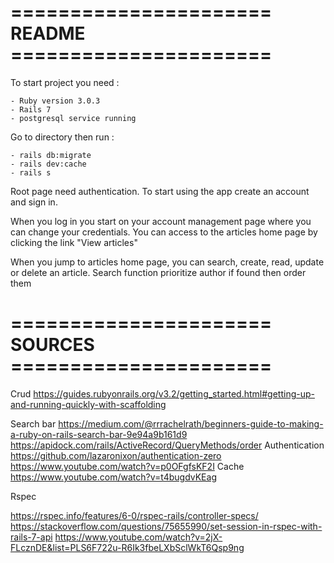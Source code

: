 # ====================== README ======================

To start project you need :

	- Ruby version 3.0.3
	- Rails 7
	- postgresql service running

Go to directory then run : 

	- rails db:migrate
	- rails dev:cache
	- rails s

Root page need authentication.
To start using the app create an account and sign in.

When you log in you start on your account management page where you can change your credentials.
You can access to the articles home page by clicking the link "View articles"

When you jump to articles home page, you can search, create, read, update or delete an article.
Search function prioritize author if found then order them


# ====================== SOURCES ======================

Crud
https://guides.rubyonrails.org/v3.2/getting_started.html#getting-up-and-running-quickly-with-scaffolding

Search bar
https://medium.com/@rrrachelrath/beginners-guide-to-making-a-ruby-on-rails-search-bar-9e94a9b161d9
https://apidock.com/rails/ActiveRecord/QueryMethods/order
Authentication
https://github.com/lazaronixon/authentication-zero
https://www.youtube.com/watch?v=p0OFgfsKF2I
Cache
https://www.youtube.com/watch?v=t4bugdvKEag

Rspec

https://rspec.info/features/6-0/rspec-rails/controller-specs/
https://stackoverflow.com/questions/75655990/set-session-in-rspec-with-rails-7-api
https://www.youtube.com/watch?v=2jX-FLcznDE&list=PLS6F722u-R6Ik3fbeLXbSclWkT6Qsp9ng